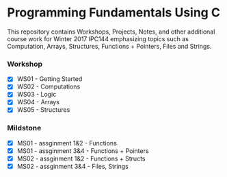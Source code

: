 # Programming Fundamentals Using C
This repository contains Workshops, Projects, Notes, and other additional course work for Winter 2017 IPC144 emphasizing topics such as Computation, Arrays, Structures, Functions + Pointers, Files and Strings.

### Workshop
- [x] WS01 - Getting Started
- [x] WS02 - Computations
- [x] WS03 - Logic
- [x] WS04 - Arrays
- [x] WS05 - Structures

### Mildstone
- [x] MS01 - assginment 1&2 - Functions
- [x] MS01 - assginment 3&4 - Functions + Pointers
- [x] MS02 - assginment 1&2 - Functions + Structs
- [x] MS02 - assginment 3&4 - Files, Strings
